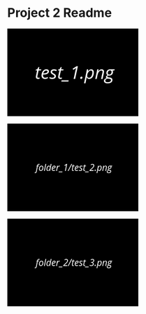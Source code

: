 # Project 2 Readme


![root image](/test_1.png)

![relative image 1](../folder_1/test_2.png)

![relative image 2](test_3.png)
